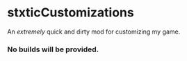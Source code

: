 # stxticCustomizations
An *extremely* quick and dirty mod for customizing my game.
### No builds will be provided. 